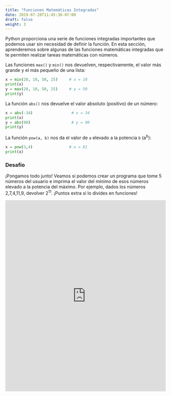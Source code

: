 ```yaml
---
title: "Funciones Matemáticas Integradas"
date: 2019-07-28T11:45:38-07:00
draft: false
weight: 3
---
```


Python proporciona una serie de funciones integradas importantes que podemos usar sin necesidad de definir la función. En esta sección, aprenderemos sobre algunas de las funciones matemáticas integradas que te permiten realizar tareas matemáticas con números.

Las funciones `max()` y `min()` nos devuelven, respectivamente, el valor más grande y el más pequeño de una lista:

```python
x = min(20, 10, 50, 25)		# x = 10
print(x)
y = max(20, 10, 50, 25)		# y = 50
print(y)
```

La función `abs()` nos devuelve el valor absoluto (positivo) de un número:

```python
x = abs(-34)		         # x = 34
print(x)
y = abs(90)			         # y = 90
print(y)
```

La función `pow(a, b)` nos da el valor de `a` elevado a la potencia `b` (a<sup>b</sup>):

```python
x = pow(3,4)		        # x = 81
print(x)
```

### Desafío

¡Pongamos todo junto! Veamos si podemos crear un programa que tome 5 números del usuario e imprima el valor del mínimo de esos números elevado a la potencia del máximo. Por ejemplo, dados los números 2,7,4,11,9, devolver 2<sup>11</sup>. ¡Puntos extra si lo divides en funciones!

<iframe src="https://trinket.io/embed/python/b238d85d0d" width="100%" height="600" frameborder="0" marginwidth="0" marginheight="0" allowfullscreen></iframe>